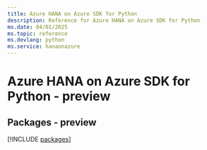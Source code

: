 ```yaml
---
title: Azure HANA on Azure SDK for Python
description: Reference for Azure HANA on Azure SDK for Python
ms.date: 04/01/2025
ms.topic: reference
ms.devlang: python
ms.service: hanaonazure
---
```

# Azure HANA on Azure SDK for Python - preview
## Packages - preview
[!INCLUDE [packages](hana-on-azure-index.md)]